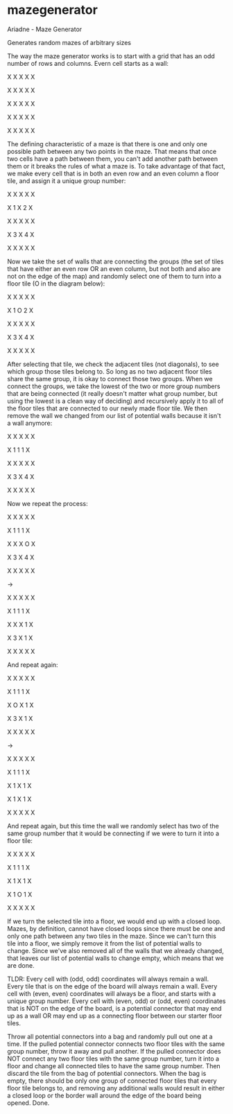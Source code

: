 # mazegenerator

Ariadne - Maze Generator

Generates random mazes of arbitrary sizes

The way the maze generator works is to start with a grid that has
an odd number of rows and columns. Evern cell starts as a wall:


X X X X X

X X X X X

X X X X X

X X X X X

X X X X X


The defining characteristic of a maze is that there is one and only
one possible path between any two points in the maze. That means that
once two cells have a path between them, you can't add another path
between them or it breaks the rules of what a maze is. To take advantage
of that fact, we make every cell that is in both an even row and an
even column a floor tile, and assign it a unique group number:


X X X X X

X 1 X 2 X

X X X X X

X 3 X 4 X

X X X X X


Now we take the set of walls that are connecting the groups (the set of
tiles that have either an even row OR an even column, but not both and
also are not on the edge of the map) and randomly select one of them to
turn into a floor tile (O in the diagram below):


X X X X X

X 1 O 2 X

X X X X X

X 3 X 4 X

X X X X X


After selecting that tile, we check the adjacent tiles (not diagonals),
to see which group those tiles belong to. So long as no two adjacent floor
tiles share the same group, it is okay to connect those two groups. When
we connect the groups, we take the lowest of the two or more group numbers
that are being connected (it really doesn't matter what group number, but
using the lowest is a clean way of deciding) and recursively apply it to
all of the floor tiles that are connected to our newly made floor tile.
We then remove the wall we changed from our list of potential walls because
it isn't a wall anymore:


X X X X X

X 1 1 1 X

X X X X X

X 3 X 4 X

X X X X X


Now we repeat the process:


X X X X X

X 1 1 1 X

X X X O X

X 3 X 4 X

X X X X X


->


X X X X X

X 1 1 1 X

X X X 1 X

X 3 X 1 X

X X X X X


And repeat again:


X X X X X

X 1 1 1 X

X O X 1 X

X 3 X 1 X

X X X X X


->


X X X X X

X 1 1 1 X

X 1 X 1 X

X 1 X 1 X

X X X X X


And repeat again, but this time the wall we randomly select has two of
the same group number that it would be connecting if we were to turn it
into a floor tile:


X X X X X

X 1 1 1 X

X 1 X 1 X

X 1 O 1 X

X X X X X


If we turn the selected tile into a floor, we would end up with a closed
loop. Mazes, by definition, cannot have closed loops since there must be
one and only one path between any two tiles in the maze. Since we can't
turn this tile into a floor, we simply remove it from the list of potential
walls to change. Since we've also removed all of the walls that we already
changed, that leaves our list of potential walls to change empty, which means
that we are done.


TLDR: Every cell with (odd, odd) coordinates will always remain a wall. Every
tile that is on the edge of the board will always remain a wall. Every cell
with (even, even) coordinates will always be a floor, and starts with a unique
group number. Every cell with (even, odd) or (odd, even) coordinates that is
NOT on the edge of the board, is a potential connector that may end up as a
wall OR may end up as a connecting floor between our starter floor tiles.

Throw all potential connectors into a bag and randomly pull out one at a time.
If the pulled potential connector connects two floor tiles with the same group
number, throw it away and pull another. If the pulled connector does NOT connect
any two floor tiles with the same group number, turn it into a floor and change
all connected tiles to have the same group number. Then discard the tile from
the bag of potential connectors. When the bag is empty, there should be only one
group of connected floor tiles that every floor tile belongs to, and removing
any additional walls would result in either a closed loop or the border wall
around the edge of the board being opened. Done.
